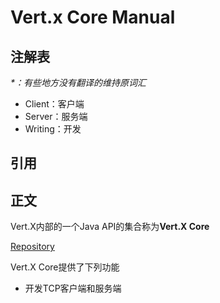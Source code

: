 # Vert.x Core Manual

## 注解表

_\*：有些地方没有翻译的维持原词汇_

* Client：客户端
* Server：服务端
* Writing：开发

## **引用**

## **正文**

Vert.X内部的一个Java API的集合称为**Vert.X Core**

[Repository](https://github.com/eclipse/vert.x)

Vert.X Core提供了下列功能

* 开发TCP客户端和服务端




